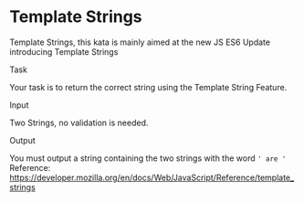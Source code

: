 # Template Strings

Template Strings, this kata is mainly aimed at the new JS ES6 Update introducing Template Strings

Task

Your task is to return the correct string using the Template String Feature.

Input

Two Strings, no validation is needed.

Output

You must output a string containing the two strings with the word ```' are '```
Reference: https://developer.mozilla.org/en/docs/Web/JavaScript/Reference/template_strings